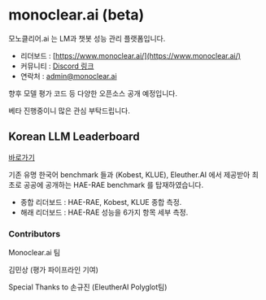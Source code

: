 # monoclear.ai (beta)
모노클리어.ai 는 LM과 챗봇 성능 관리 플랫폼입니다.

- 리더보드 : [https://www.monoclear.ai/](https://www.monoclear.ai/)
- 커뮤니티 : [Discord 링크](https://discord.gg/rYZJG8dRM)
- 연락처 : [admin@monoclear.ai](mailto:admin@monoclear.ai)

향후 모델 평가 코드 등 다양한 오픈소스 공개 예정입니다.

베타 진행중이니 많은 관심 부탁드립니다.

## Korean LLM Leaderboard

[바로가기](https://www.monoclear.ai/)

기존 유명 한국어 benchmark 들과 (Kobest, KLUE), Eleuther.AI 에서 제공받아 최초로 공공에 공개하는 HAE-RAE benchmark 를 탑재하였습니다.

- 종합 리더보드 : HAE-RAE, Kobest, KLUE 종합 측정.
- 해래 리더보드 : HAE-RAE 성능을 6가지 항목 세부 측정.

### Contributors

Monoclear.ai 팀

김민상 (평가 파이프라인 기여)

Special Thanks to 손규진 (EleutherAI Polyglot팀)
